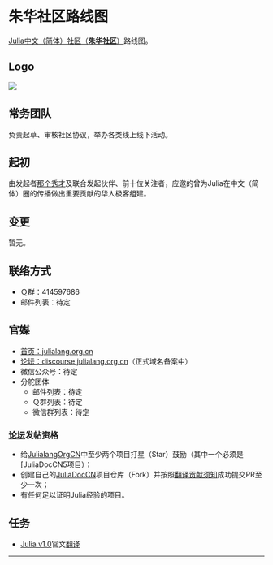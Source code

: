 # 朱华社区路线图

[Julia中文（简体）社区（**朱华社区**）][0]路线图。

## Logo

![][1]

## 常务团队

负责起草、审核社区协议，举办各类线上线下活动。

## 起初

由发起者[那个秀才][2]及联合发起伙伴、前十位关注者，应邀的曾为Julia在中文（简体）圈的传播做出重要贡献的华人极客组建。

## 变更

暂无。

## 联络方式

- Ｑ群：414597686
- 邮件列表：待定

## 官媒

- [首页：julialang.org.cn][0]
- [论坛：discourse.julialang.org.cn][3]（正式域名备案中）
- 微信公众号：待定
- 分舵团体
  - 邮件列表：待定
  - Ｑ群列表：待定
  - 微信群列表：待定

### [论坛][3]发帖资格

- 给[JulialangOrgCN][6]中至少两个项目打星（Star）鼓励（其中一个必须是[JuliaDocCN[5]项目）；
- 创建自己的[JuliaDocCN][5]项目仓库（Fork）并按照[翻译贡献须知][7]成功提交PR至少一次；
- 有任何足以证明Julia经验的项目。

## 任务

- [Julia v1.0][4]官文[翻译][5]

---
[0]: http://julialang.org.cn
[1]: https://github.com/JulialangOrgCN/julialang.org.cn/blob/master/JulialangOrgCN-Logo.png
[2]: https://github.com/nagexiucai
[3]: http://julia.nagexiucai.com
[4]: https://github.com/JuliaLang/julia/tree/release-1.0/doc
[5]: https://github.com/JulialangOrgCN/JuliaDocCN
[6]: https://github.com/JulialangOrgCN
[7]: https://github.com/JulialangOrgCN/JuliaDocCN/blob/master/翻译贡献须知.md
